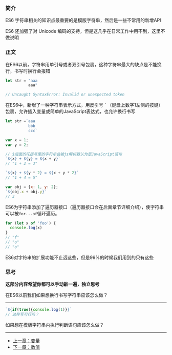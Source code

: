 ### 简介

ES6 字符串相关的知识点最重要的是模版字符串，然后是一些不常用的新增API

ES6 还加强了对 Unicode 编码的支持，但是这几乎在日常工作中用不到，这里不做说明

### 正文

在ES6以前，字符串用单引号或者双引号包裹，这种字符串最大的缺点是不能换行，书写时换行会报错

```javascript
let str = "aaa
          aaa"

// Uncaught SyntaxError: Invalid or unexpected token
```

在ES6中，新增了一种字符串表示方式，用反引号 ` （键盘上数字1左侧的按键）包裹，允许插入变量或简单的JavaScript表达式，也允许换行书写

```javascript
let str =`aaa
          bbb
          ccc`
```

```javascript
var x = 1;
var y = 2;

// $后面的花括号里的字符串会被js解析器认为是JavaScript语句
`${x} + ${y} = ${x + y}`
// "1 + 2 = 3"

`${x} + ${y * 2} = ${x + y * 2}`
// "1 + 4 = 5"

var obj = {x: 1, y: 2};
`${obj.x + obj.y}`
// 3
```

ES6为字符串添加了遍历器接口（遍历器接口会在后面章节详细介绍），使字符串可以被`for...of`循环遍历。

```javascript
for (let x of 'foo') {
  console.log(x)
}
// "f"
// "o"
// "o"
```

ES6对字符串的扩展功能不止远这些，但是99%的时候我们用到的只有这些

### 思考
**这部分内容希望你都可以手动敲一遍，独立思考**

在ES6以前我们如果想换行书写字符串应该怎么做？

---

```javascript
`${if(true){console.log(1)}}`
// 这样写可行吗？
```

如果想在模版字符串内执行判断语句应该怎么做？

---

- [上一章：变量](variable.md)
- [下一章：数值](number.md)
